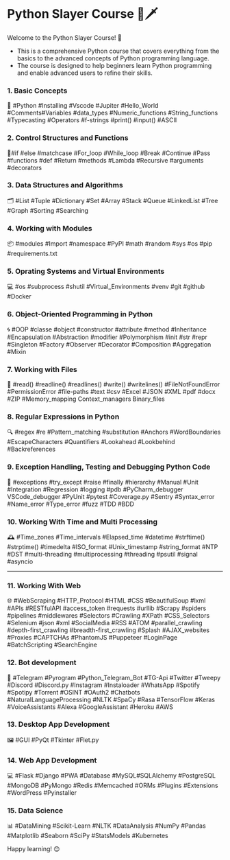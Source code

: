 # Python Slayer Course 🐍🗡️

Welcome to the Python Slayer Course! 🎉
- This is a comprehensive Python course that covers everything from the basics to the advanced concepts of Python programming language.
- The course is designed to help beginners learn Python programming and enable advanced users to refine their skills.

### 1. Basic Concepts 
💾 #Python #Installing #Vscode #Jupiter #Hello_World #Comments#Variables #data_types #Numeric_functions #String_functions #Typecasting #Operators #f-strings #print() #input() #ASCII 

### 2. Control Structures and Functions 
🚦#if #else #matchcase #For_loop #While_loop #Break #Continue #Pass #functions #def #Return #methods #Lambda #Recursive #arguments #decorators 

### 3. Data Structures and Algorithms 
🗂️ #List #Tuple #Dictionary #Set #Array #Stack #Queue #LinkedList #Tree #Graph #Sorting #Searching  

### 4. Working with Modules 
📦 #modules #Import #namespace #PyPI  #math #random #sys #os #pip #requirements.txt

### 5. Oprating Systems and Virtual Environments
💻 #os #subprocess #shutil #Virtual_Environments #venv #git #github #Docker

### 6. Object-Oriented Programming in Python 
🌀 #OOP #classe #object #constructor #attribute #method #Inheritance #Encapsulation #Abstraction #modifier #Polymorphism #init #str #repr #Singleton #Factory #Observer #Decorator #Composition #Aggregation #Mixin

### 7. Working with Files 
📁 #read() #readline() #readlines() #write() #writelines() #FileNotFoundError #PermissionError #file-paths #text #csv #Excel #JSON #XML #pdf #docx #ZIP #Memory_mapping Context_managers Binary_files

### 8. Regular Expressions in Python 
🔍 #regex #re #Pattern_matching #substitution #Anchors #WordBoundaries #EscapeCharacters #Quantifiers #Lookahead #Lookbehind #Backreferences

### 9. Exception Handling, Testing and Debugging Python Code 
🐛 #exceptions #try_except #raise #finally #hierarchy #Manual #Unit #Integration #Regression #logging #pdb #PyCharm_debugger VSCode_debugger #PyUnit #pytest #Coverage.py #Sentry #Syntax_error #Name_error #Type_error #fuzz #TDD #BDD

### 10. Working With Time and Multi Processing
🕰️ #Time_zones #Time_intervals #Elapsed_time #datetime #strftime() #strptime() #timedelta #ISO_format #Unix_timestamp #string_format #NTP #DST #multi-threading #multiprocessing #threading #psutil #signal #asyncio 

------

### 11. Working With Web
🌐 #WebScraping #HTTP_Protocol #HTML #CSS #BeautifulSoup #lxml #APIs #RESTfulAPI #access_token #requests #urllib #Scrapy #spiders #pipelines #middlewares #Selectors #Crawling #XPath #CSS_Selectors #Selenium #json #xml #SocialMedia #RSS #ATOM #parallel_crawling #depth-first_crawling #breadth-first_crawling #Splash #AJAX_websites #Proxies #CAPTCHAs #PhantomJS #Puppeteer #LoginPage #BatchScripting #SearchEngine

### 12. Bot development 
🤖 #Telegram #Pyrogram #Python_Telegram_Bot #TG-Api #Twitter #Tweepy #Discord #Discord.py #Instagram #Instaloader #WhatsApp #Spotify #Spotipy #Torrent #OSINT #OAuth2 #Chatbots #NaturalLanguageProcessing #NLTK #SpaCy #Rasa #TensorFlow #Keras #VoiceAssistants #Alexa #GoogleAssistant #Heroku #AWS 

### 13. Desktop App Development
🖼️ #GUI #PyQt #Tkinter #Flet.py 

### 14. Web App Development 
💻 #Flask #Django #PWA #Database #MySQL#SQLAlchemy #PostgreSQL #MongoDB #PyMongo #Redis #Memcached #ORMs  #Plugins #Extensions #WordPress #Pyinstaller
 
### 15. Data Science
📊 #DataMining #Scikit-Learn #NLTK #DataAnalysis #NumPy #Pandas #Matplotlib #Seaborn #SciPy #StatsModels #Kubernetes


Happy learning! 😊
